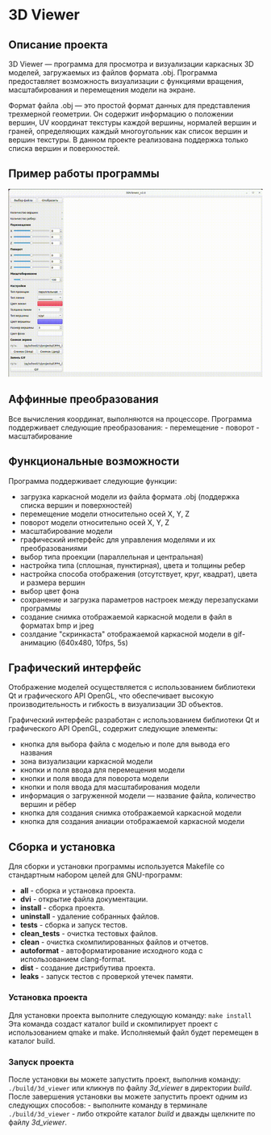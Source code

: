 # 3D Viewer

## Описание проекта

3D Viewer — программа для просмотра и визуализации каркасных 3D моделей, загружаемых из файлов формата .obj. Программа предоставляет возможность визуализации с функциями вращения, масштабирования и перемещения модели на экране.

Формат файла .obj — это простой формат данных для представления трехмерной геометрии. Он содержит информацию о положении вершин, UV координат текстуры каждой вершины, нормалей вершин и граней, определяющих каждый многоугольник как список вершин и вершин текстуры. В данном проекте реализована поддержка только списка вершин и поверхностей.



## Пример работы программы

![Запись работы программы](./static/Screencast.gif)


## Аффинные преобразования

Все вычисления координат, выполняются на процессоре. Программа поддерживает следующие преобразования:
    - перемещение
    - поворот
    - масштабирование


## Функциональные возможности

Программа поддерживает следующие функции:
  - загрузка каркасной модели из файла формата .obj (поддержка списка вершин и поверхностей)
  - перемещение модели относительно осей X, Y, Z
  - поворот модели относительно осей X, Y, Z
  - масштабирование модели
  - графический интерфейс для управления моделями и их преобразованиями
  - выбор типа проекции (параллельная и центральная)
  - настройка типа (сплошная, пунктирная), цвета и толщины ребер
  - настройка способа отображения (отсутствует, круг, квадрат), цвета и размера вершин
  - выбор цвет фона
  - сохранение и загрузка параметров настроек между перезапусками программы
  - создание снимка отображаемой каркасной модели в файл в форматах bmp и jpeg
  - созлдание "скринкаста" отображаемой каркасной модели в gif-анимацию (640x480, 10fps, 5s)


## Графический интерфейс
Отображение моделей осуществляется с использованием библиотеки Qt и графического API OpenGL, что обеспечивает высокую производительность и гибкость в визуализации 3D объектов.

Графический интерфейс разработан с использованием библиотеки Qt и графического API OpenGL, содержит следующие элементы:
  - кнопка для выбора файла с моделью и поле для вывода его названия
  - зона визуализации каркасной модели
  - кнопки и поля ввода для перемещения модели
  - кнопки и поля ввода для поворота модели
  - кнопки и поля ввода для масштабирования модели
  - информация о загруженной модели — название файла, количество вершин и рёбер
  - кнопка для создания снимка отображаемой каркасной модели
  - кнопка для создания аниации отображаемой каркасной модели


## Сборка и установка

Для сборки и установки программы используется Makefile со стандартным набором целей для GNU-программ:
  - **all** - сборка и установка проекта.
  - **dvi** - открытие файла документации.
  - **install** - сборка проекта.
  - **uninstall** - удаление собранных файлов.
  - **tests** - сборка и запуск тестов.
  - **clean_tests** - очистка тестовых файлов.
  - **clean** - очистка скомпилированных файлов и отчетов.
  - **autoformat** - автоформатирование исходного кода с использованием clang-format.
  - **dist** - создание дистрибутива проекта.
  - **leaks** - запуск тестов с проверкой утечек памяти.

### Установка проекта
Для установки проекта выполните следующую команду:
    `make install`
Эта команда создаст каталог build и скомпилирует проект с использованием qmake и make. Исполняемый файл будет перемещен в каталог build.

### Запуск проекта
После установки вы можете запустить проект, выполнив команду:
    `./build/3d_viewer`
или кликнув по файлу *3d_viewer* в директории *build*.
После завершения установки вы можете запустить проект одним из следующих способов:
    - выполните команду в терминале `./build/3d_viewer`
    - либо откройте каталог *build* и дважды щелкните по файлу *3d_viewer*.